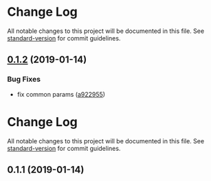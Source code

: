 # Change Log

All notable changes to this project will be documented in this file. See [standard-version](https://github.com/conventional-changelog/standard-version) for commit guidelines.

## [0.1.2](https://github.com/nwa2018/easy-mock/compare/v0.1.1...v0.1.2) (2019-01-14)


### Bug Fixes

* fix common params ([a922955](https://github.com/nwa2018/easy-mock/commit/a922955))



# Change Log

All notable changes to this project will be documented in this file. See [standard-version](https://github.com/conventional-changelog/standard-version) for commit guidelines.

## 0.1.1 (2019-01-14)

